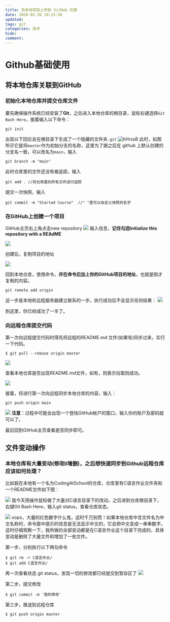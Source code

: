 ```yaml
---
title: 将本地项目上传到 GitHub 托管
date: 2020-02-26 19:23:10
updated:
tags: git
categories: 技术
hide:
comment:
---
```


# Github基础使用

## 将本地仓库关联到GitHub

### 初始化本地仓库并提交仓库文件

要先确保操作系统已经安装了**Git**，之后进入本地仓库的根目录，鼠标右键选择`Git Bash Here`，接着输入以下命令：

```shell
git init
```
出现以下回应且在根目录下生成了一个隐藏的文件夹`.git`
![hHrssB](https://cdn.jsdelivr.net/gh/dolphinchng/MyPic@master/uPic/hHrssB.png)
此时，如图所示它是将`master`作为初始分支的名称，这里为了跟之后在 github 上默认创建的分支名一致，可以改名为`main`，输入

```
git branch -m "main"
```

此时仓库里的文件还没有被追踪，输入

```
git add . //将仓库里的所有文件进行追踪
```
提交一次快照，输入
```
git commit -m "Started Course"	//" "里可以自定义快照的名字
```


### 在GitHub上创建一个项目

GitHub主页右上角点击new repository
![](http://ww1.sinaimg.cn/large/bf4c214dgy1fxw9y9tnkcj20al06bab3.jpg)
输入信息，**记住勾选Initialize this repository with a REAdME**

![](http://ww1.sinaimg.cn/large/bf4c214dgy1fxw9yw1qg5j20o10hhgn0.jpg)

创建后，复制项目的地址

![](http://ww1.sinaimg.cn/large/bf4c214dgy1fxw9z9g1caj20sf0eujsx.jpg)

回到本地仓库，使用命令，**并在命令后加上你的GitHub项目的地址**，也就是刚才复制的内容。

```
git remote add origin
```



这一步是本地和远程服务器建立联系的一步。执行成功后不会显示任何结果：
![](http://ww1.sinaimg.cn/large/bf4c214dgy1fxwa001gerj20fn021q37.jpg)

到这里，你已经成功了一半了。

### 向远程仓库提交代码

第一次向远程提交代码时得先将远程的README.md 文件(如果有)同步过来，实行一下代码。

```
$ git pull --rebase origin master
```



![](http://ww1.sinaimg.cn/large/bf4c214dgy1fxwa0n36itj20db02xq38.jpg)

查看本地仓库是否出现README.md文件，如有，则表示拉取则成功。

![](http://ww1.sinaimg.cn/large/bf4c214dgy1fxwa1awhwuj20gp032glw.jpg)

接着，将进行第一次向远程同步本地仓库的内容，输入：

```
git push origin main
```

![](http://ww1.sinaimg.cn/large/bf4c214dgy1fxwa1pgcvpj20dj0400t6.jpg)
**注意**：过程中可能会出现一个登陆GitHub帐户的窗口，输入你的账户及密码就可以了。

最后回到GitHub主页查看是否同步即可。

## 文件变动操作

### 本地仓库有大量变动(修改II增删)，之后想快速同步到Github远程仓库应该如何处理？

比如我在本地有一个名为CodingAtSchool的仓库，仓库里有C语言作业文件夹和一个README文件如下图：

![](http://ww1.sinaimg.cn/large/bf4c214dgy1fxwa29yeq8j20i705hdgm.jpg)
我今天用操作鼠标做了大量对C语言目录下的改动，之后进到仓库根目录下，右键Git Bash Here，输入git status，查看仓库状态。

![](http://ww1.sinaimg.cn/large/bf4c214dgy1fxwa2m62lwj20ko0d0k3y.jpg)
oops，大量的红色数字什么鬼，这时千万别慌！如果本地仓库中含文件名为中文名称时，命令窗中提示的信息是无法显示中文的，它会把中文变成一串串数字。这时仔细观察一下，我所做的全部变动都是在C语言作业这个目录下完成的，具体变动是删除了大量文件和增加了一些文件。

第一步，分别执行以下两句命令

```
$ git rm -r C语言作业/
$ git add C语言作业/
```

再一次查看状态 git status，发现一切的修改都已经提交到暂存区了
![](http://ww1.sinaimg.cn/large/bf4c214dgy1fxwa2vktcrj20kk0cwqfy.jpg)

第二步，提交修改

```
$ git commit -m '我的修改'
```

第三步，推送到远程仓库

```
$ git push origin master
```

 
